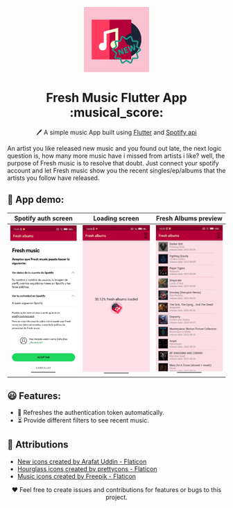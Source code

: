 <p align="center">
  <img width="150" src="https://github.com/deltaena/Resources/blob/main/Fresh%20music/icon.png"/>
</p>
  
<h1 align="center">Fresh Music Flutter App :musical_score:</h1>  
<p align="center">
  🖊️ A simple music App built using <a href="https://flutter.dev/">Flutter</a> and <a href="https://developer.spotify.com/documentation/">Spotify api</a>
</p>

An artist you like released new music and you found out late, the next logic question is, how many more music have i missed from artists i like? well, the purpose of Fresh music is to resolve that doubt. Just connect your spotify account and let Fresh music show you the recent singles/ep/albums that the artists you follow have released. 

## :iphone: App demo: 
  
|Spotify auth screen       |  Loading screen           | Fresh Albums preview |
:-------------------------:|:-------------------------:|:-------------------------:|
|<img src="https://github.com/deltaena/Resources/blob/main/Fresh%20music/Spotify%20auth.jpg" width="200" />|<img src="https://github.com/deltaena/Resources/blob/main/Fresh%20music/Albums%20loading.jpg" width="200" />|<img src="https://github.com/deltaena/Resources/blob/main/Fresh%20music/app%20preview.gif" width="200" />|

## 😃 Features:

- :key: Refreshes the authentication token automatically.
- :hourglass_flowing_sand: Provide different filters to see recent music.

## :raised_hands: Attributions

- <a href="https://www.flaticon.com/free-icons/new" title="new icons">New icons created by Arafat Uddin - Flaticon</a>
- <a href="https://www.flaticon.com/free-icons/hourglass" title="hourglass icons">Hourglass icons created by prettycons - Flaticon</a>
- <a href="https://www.flaticon.com/free-icons/music" title="music icons">Music icons created by Freepik - Flaticon</a>

<p align="center">
  ❤️ Feel free to create issues and contributions for features or bugs to this project.
</p>
